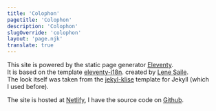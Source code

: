 ```yaml
---
title: 'Colophon'
pagetitle: 'Colophon'
description: 'Colophon'
slugOverride: 'colophon'
layout: 'page.njk'
translate: true
---
```

This site is powered by the static page generator [Eleventy](https://www.11ty.dev).  
It is based on the template [eleventy-i18n](https://github.com/madrilene/eleventy-i18n). created by [Lene Saile](https://mastodon.gamedev.place/@lene@front-end.social).  
The look itself was taken from the [jekyl-klise](https://github.com/piharpi/jekyll-klise) template for Jekyll (which I used before).

The site is hosted at [Netlify](https://www.netlify.com), I have the source code on [Github](https://github.com/muzzug/muzzug.com).